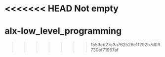 <<<<<<< HEAD
Not empty
=======
# alx-low_level_programming
>>>>>>> 1553cb27c3a762526e11292b7d03730ef71967af
